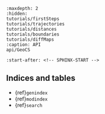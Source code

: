 ```{toctree}
:maxdepth: 2
:hidden:
tutorials/firstSteps
tutorials/trajectories
tutorials/distances
tutorials/boundaries
tutorials/diffMaps
:caption: API
api/GeoCS

```

```{include} ../README.md
:start-after: <!-- SPHINX-START -->
```

## Indices and tables

- {ref}`genindex`
- {ref}`modindex`
- {ref}`search`
